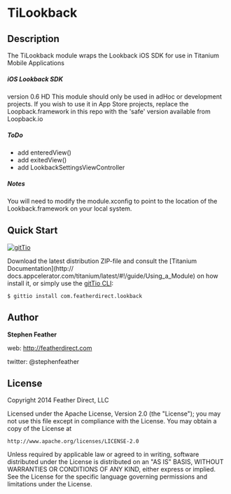 # TiLookback
## Description

The TiLookback module wraps the Lookback iOS SDK for use in Titanium Mobile Applications

##### iOS Lookback SDK
version 0.6 HD
This module should only be used in adHoc or development projects.  If you wish to use it in App Store projects, replace the Loopback.framework in this repo with the 'safe' version available from Loopback.io

##### ToDo

* add enteredView()
* add exitedView()
* add LookbackSettingsViewController

##### Notes

You will need to modify the module.xconfig to point to the location of the Lookback.framework on your local system.

## Quick Start

[![gitTio](http://gitt.io/badge.png)](http://gitt.io/component/com.featherdirect.lookback)

Download the latest distribution ZIP-file and consult the [Titanium Documentation](http://
docs.appcelerator.com/titanium/latest/#!/guide/Using_a_Module) on how install it, or simply use the 
[gitTio CLI](http://gitt.io/cli):

`$ gittio install com.featherdirect.lookback`


## Author

**Stephen Feather**

web: http://featherdirect.com

twitter: @stephenfeather


## License

Copyright 2014 Feather Direct, LLC

Licensed under the Apache License, Version 2.0 (the "License");
you may not use this file except in compliance with the License.
You may obtain a copy of the License at

    http://www.apache.org/licenses/LICENSE-2.0

Unless required by applicable law or agreed to in writing, software
distributed under the License is distributed on an "AS IS" BASIS,
WITHOUT WARRANTIES OR CONDITIONS OF ANY KIND, either express or implied.
See the License for the specific language governing permissions and
limitations under the License.